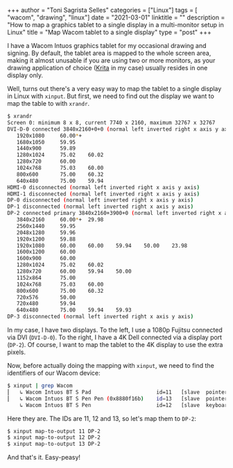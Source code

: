 +++
author = "Toni Sagrista Selles"
categories = ["Linux"]
tags = [ "wacom", "drawing", "linux"]
date = "2021-03-01"
linktitle = ""
description = "How to map a graphics tablet to a single display in a multi-monitor setup in Linux"
title = "Map Wacom tablet to a single display"
type = "post"
+++

I have a Wacom Intuos graphics tablet for my occasional drawing and signing. By default, the tablet area is mapped to the whole screen area, making it almost unusable if you are using two or more monitors, as your drawing application of choice ([Krita](krita.org) in my case) usually resides in one display only. 

Well, turns out there's a very easy way to map the tablet to a single display in Linux with ``xinput``. But first, we need to find out the display we want to map the table to with ``xrandr``.

```bash
$ xrandr
Screen 0: minimum 8 x 8, current 7740 x 2160, maximum 32767 x 32767
DVI-D-0 connected 3840x2160+0+0 (normal left inverted right x axis y axis) 531mm x 299mm
   1920x1080     60.00*+
   1680x1050     59.95  
   1440x900      59.89  
   1280x1024     75.02    60.02  
   1280x720      60.00  
   1024x768      75.03    60.00  
   800x600       75.00    60.32  
   640x480       75.00    59.94  
HDMI-0 disconnected (normal left inverted right x axis y axis)
HDMI-1 disconnected (normal left inverted right x axis y axis)
DP-0 disconnected (normal left inverted right x axis y axis)
DP-1 disconnected (normal left inverted right x axis y axis)
DP-2 connected primary 3840x2160+3900+0 (normal left inverted right x axis y axis) 527mm x 296mm
   3840x2160     60.00*+  29.98  
   2560x1440     59.95  
   2048x1280     59.96  
   1920x1200     59.88  
   1920x1080     60.00    60.00    59.94    50.00    23.98  
   1600x1200     60.00  
   1600x900      60.00  
   1280x1024     75.02    60.02  
   1280x720      60.00    59.94    50.00  
   1152x864      75.00  
   1024x768      75.03    60.00  
   800x600       75.00    60.32  
   720x576       50.00  
   720x480       59.94  
   640x480       75.00    59.94    59.93  
DP-3 disconnected (normal left inverted right x axis y axis)
```

In my case, I have two displays. To the left, I use a 1080p Fujitsu connected via DVI (``DVI-D-0``). To the right, I have a 4K Dell connected via a display port (``DP-2``). Of course, I want to map the tablet to the 4K display to use the extra pixels.

Now, before actually doing the mapping with ``xinput``, we need to find the identifiers of our Wacom device:

```bash
$ xinput | grep Wacom
⎜   ↳ Wacom Intuos BT S Pad                   	id=11	[slave  pointer  (2)]
⎜   ↳ Wacom Intuos BT S Pen Pen (0x8880f16b)  	id=13	[slave  pointer  (2)]
    ↳ Wacom Intuos BT S Pen                   	id=12	[slave  keyboard (3)]
```

Here they are. The IDs are 11, 12 and 13, so let's map them to ``DP-2``:

```bash
$ xinput map-to-output 11 DP-2
$ xinput map-to-output 12 DP-2
$ xinput map-to-output 13 DP-2
```

And that's it. Easy-peasy!

